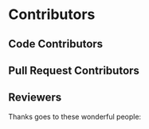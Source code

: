 
# Contributors
## Code Contributors
## Pull Request Contributors
## Reviewers
Thanks goes to these wonderful people:
